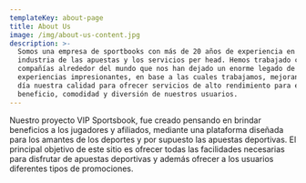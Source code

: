 ```yaml
---
templateKey: about-page
title: About Us
image: /img/about-us-content.jpg
description: >-
  Somos una empresa de sportbooks con más de 20 años de experiencia en la
  industria de las apuestas y los servicios per head. Hemos trabajado con
  compañías alrededor del mundo que nos han dejado un enorme legado de
  experiencias impresionantes, en base a las cuales trabajamos, mejorando cada
  día nuestra calidad para ofrecer servicios de alto rendimiento para el
  beneficio, comodidad y diversión de nuestros usuarios.
---
```

 Nuestro proyecto  VIP Sportsbook, fue creado pensando en brindar beneficios a los jugadores y afiliados, mediante una plataforma diseñada para los amantes de los deportes y por supuesto las apuestas deportivas. El principal objetivo de este sitio es ofrecer todas las facilidades necesarias para disfrutar de apuestas deportivas y además ofrecer a los usuarios diferentes tipos de promociones.
